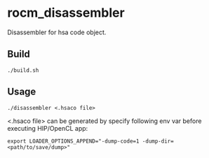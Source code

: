 # rocm_disassembler
Disassembler for hsa code object.

## Build
```
./build.sh
```

## Usage
```
./disassembler <.hsaco file>
```
<.hsaco file> can be generated by specify following env var before executing HIP/OpenCL app:
```
export LOADER_OPTIONS_APPEND="-dump-code=1 -dump-dir=<path/to/save/dump>"
```
